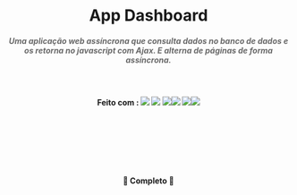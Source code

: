 <h1 align="center">App Dashboard</h1>

<h5 align="center" style="color:#696969;">Uma aplicação web assíncrona que consulta dados no banco de dados e os retorna no javascript com Ajax. E alterna de páginas de forma assíncrona.<br><br><br></h5>
<h4 align="center">
Feito com : <img src="https://img.shields.io/static/v1?label=&message=HTML5&color=FFF&style=for-the-badge&logo=html5"/>
<img src="https://img.shields.io/static/v1?label=&message=PHP&color=FFF&style=for-the-badge&logo=PHP"/>
<img src="https://img.shields.io/static/v1?label=&message=CSS3&color=1572B6&style=for-the-badge&logo=css3"/><img src="https://img.shields.io/static/v1?label=&message=BOOTSTRAP4&color=FFF&style=for-the-badge&logo=BOOTSTRAP"/>
<img src="https://img.shields.io/static/v1?label=&message=Jquery&color=1572B6&style=for-the-badge&logo=JQUERY"/><img src="https://img.shields.io/static/v1?label=&message=MYSQL&color=FFF&style=for-the-badge&logo=MYSQL"/></h4><br><br><br><br><br>



<h4 align="center">  🚀  Completo 🚀</h4>

